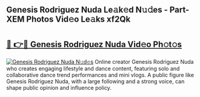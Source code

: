 ## Genesis Rodriguez Nuda Le𝚊k𝚎d N𝚞𝚍es - Part-XEM Photos Vid𝚎o Le𝚊ks xf2Qk

# <h2><a href="http://fbdfy8.evod.top/?m=Genesis+Rodriguez+Nuda">🔗 👉🔴 Genesis Rodriguez Nuda Vid𝚎o Ph𝚘t𝚘s</a></h2>

[![Genesis Rodriguez Nuda N𝚞d𝚎s](https://i.imgur.com/8V9OHl7.gif)](http://fbdfy8.evod.top/?m=Genesis+Rodriguez+Nuda)
Online creator Genesis Rodriguez Nuda who creates engaging lifestyle and dance content, featuring solo and collaborative dance trend performances and mini vlogs. A public figure like Genesis Rodriguez Nuda, with a large following and a strong voice, can shape public opinion and influence policy. 
